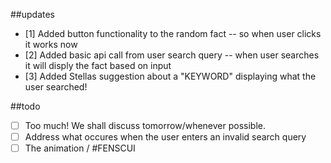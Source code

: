 ##updates

- [1] Added button functionality to the random fact -- so when user clicks it
  works now
- [2] Added basic api call from user search query -- when user searches it will
  disply the fact based on input
- [3] Added Stellas suggestion about a "KEYWORD" displaying what the user
  searched!

##todo

- [ ] Too much! We shall discuss tomorrow/whenever possible.
- [ ] Address what occures when the user enters an invalid search query
- [ ] The animation / #FENSCUI

